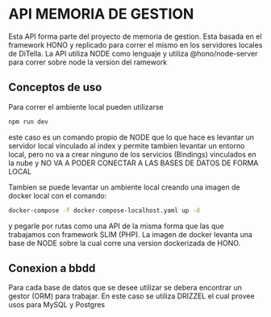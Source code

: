 # API MEMORIA DE GESTION
Esta API forma parte del proyecto de memoria de gestion. Esta basada en el framework HONO y replicado para correr el mismo en los servidores locales de DiTella.
La API utiliza NODE como lenguaje y utiliza @hono/node-server para correr sobre node la version del ramework

## Conceptos de uso
Para correr el ambiente local pueden utilizarse
```bash
npm run dev
```
este caso es un comando propio de NODE que lo que hace es levantar un servidor local vinculado al index y permite tambien levantar un entorno local, pero no va a crear ninguno de los servicios (Bindings) vinculados en la nube y NO VA A PODER CONECTAR A LAS BASES DE DATOS DE FORMA LOCAL

Tambien se puede levantar un ambiente local creando una imagen de docker local con el comando:
```bash
docker-compose -f docker-compose-localhost.yaml up -d
```
y pegarle por rutas como una API de la misma forma que las que trabajamos con framework SLIM (PHP). La imagen de docker levanta una base de NODE sobre la cual corre una version dockerizada de HONO.

## Conexion a bbdd
Para cada base de datos que se desee utilizar se debera encontrar un gestor (ORM) para trabajar. En este caso se utiliza DRIZZEL el cual provee usos para MySQL y Postgres
